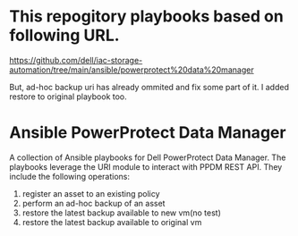 # This repogitory playbooks based on following URL.
https://github.com/dell/iac-storage-automation/tree/main/ansible/powerprotect%20data%20manager

But, ad-hoc backup uri has already ommited and fix some part of it.
I added restore to original playbook too.

# Ansible PowerProtect Data Manager
A collection of Ansible playbooks for Dell PowerProtect Data Manager. The playbooks leverage the URI module to interact with PPDM REST API. They include the following operations:

1. register an asset to an existing policy
2. perform an ad-hoc backup of an asset
3. restore the latest backup available to new vm(no test)
4. restore the latest backup available to original vm


